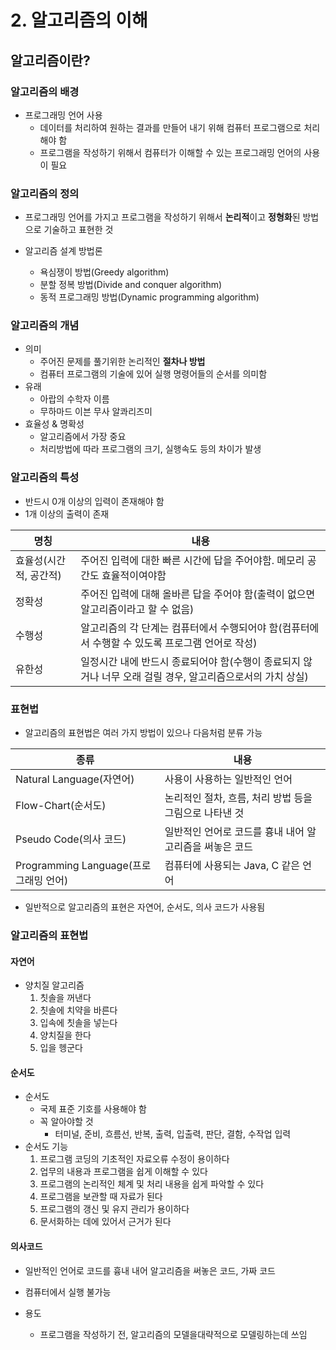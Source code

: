# 2. 알고리즘의 이해
## 알고리즘이란?
### 알고리즘의 배경

- 프로그래밍 언어 사용
  - 데이터를 처리하여 원하는 결과를 만들어 내기 위해 컴퓨터 프로그램으로 처리해야 함
  - 프로그램을 작성하기 위해서 컴퓨터가 이해할 수 있는 프로그래밍 언어의 사용이 필요


### 알고리즘의 정의
- 프로그래밍 언어를 가지고 프로그램을 작성하기 위해서 **논리적**이고 **정형화**된 방법으로 기술하고 표현한 것

- 알고리즘 설계 방법론
  - 욕심쟁이 방법(Greedy algorithm)
  - 분할 정복 방법(Divide and conquer algorithm)
  - 동적 프로그래밍 방법(Dynamic programming algorithm)

### 알고리즘의 개념
- 의미
  - 주어진 문제를 풀기위한 논리적인 **절차나 방법**
  - 컴퓨터 프로그램의 기술에 있어 실행 명령어들의 순서를 의미함 
- 유래
  - 아랍의 수학자 이름
  - 무하마드 이븐 무사 알콰리즈미
- 효율성 & 명확성
  - 알고리즘에서 가장 중요
  - 처리방법에 따라 프로그램의 크기, 실행속도 등의 차이가 발생

### 알고리즘의 특성
- 반드시 0개 이상의 입력이 존재해야 함
- 1개 이상의 출력이 존재

명칭 | 내용
--- | ---
효율성(시간적, 공간적) | 주어진 입력에 대한 빠른 시간에 답을 주어야함. 메모리 공간도 효율적이여야함
정확성 | 주어진 입력에 대해 올바른 답을 주어야 함(출력이 없으면 알고리즘이라고 할 수 없음)
수행성 | 알고리즘의 각 단계는 컴퓨터에서 수행되어야 함(컴퓨터에서 수행할 수 있도록 프로그램 언어로 작성)
유한성 | 일정시간 내에 반드시 종료되어야 함(수행이 종료되지 않거나 너무 오래 걸릴 경우, 알고리즘으로서의 가치 상실)

### 표현법
- 알고리즘의 표현법은 여러 가지 방법이 있으나 다음처럼 분류 가능

종류 | 내용
--- | ---
Natural Language(자연어) | 사용이 사용하는 일반적인 언어
Flow-Chart(순서도) | 논리적인 절차, 흐름, 처리 방법 등을 그림으로 나타낸 것
Pseudo Code(의사 코드) | 일반적인 언어로 코드를 흉내 내어 알고리즘을 써놓은 코드
Programming Language(프로그래밍 언어) | 컴퓨터에 사용되는 Java, C 같은 언어

- 일반적으로 알고리즘의 표현은 자연어, 순서도, 의사 코드가 사용됨

### 알고리즘의 표현법
####  자연어
- 양치질 알고리즘
    1. 칫솔을 꺼낸다
    1. 칫솔에 치약을 바른다
    1. 입속에 칫솔을 넣는다
    1. 양치질을 한다 
    1. 입을 헹군다
#### 순서도
- 순서도
  - 국제 표준 기호를 사용해야 함
  - 꼭 알아야할 것
    - 터미널, 준비, 흐름선, 반복, 출력, 입출력, 판단, 결함, 수작업 입력
- 순서도 기능
  1. 프로그램 코딩의 기초적인 자료오류 수정이 용이하다
  2. 업무의 내용과 프로그램을 쉽게 이해할 수 있다
  3. 프로그램의 논리적인 체계 및 처리 내용을 쉽게 파악할 수 있다
  4. 프로그램을 보관할 때 자료가 된다
  5. 프로그램의 갱신 및 유지 관리가 용이하다
  6. 문서화하는 데에 있어서 근거가 된다
  
#### 의사코드
- 일반적인 언어로 코드를 흉내 내어 알고리즘을 써놓은 코드, 가짜 코드
- 컴퓨터에서 실행 불가능

- 용도
  - 프로그램을 작성하기 전, 알고리즘의 모델을대략적으로 모델링하는데 쓰임

